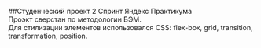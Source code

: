 ##Студенческий проект 2 Спринт Яндекс Практикума
<br/>
Проэкт сверстан по методологии БЭМ.
<br/>
Для стилизации элементов использовался CSS:
flex-box, grid, transition, transformation,
position.




